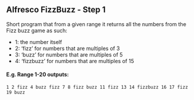 ## Alfresco FizzBuzz - Step 1

Short program that from a given range it returns all the numbers from the Fizz buzz game as such:
* 1: the number itself
* 2: ‘fizz’ for numbers that are multiples of 3
* 3: ‘buzz’ for numbers that are multiples of 5
* 4: ‘fizzbuzz’ for numbers that are multiples of 15

#### E.g. Range 1-20 outputs:
`1 2 fizz 4 buzz fizz 7 8 fizz buzz 11 fizz 13 14 fizzbuzz 16 17 fizz 19 buzz`

